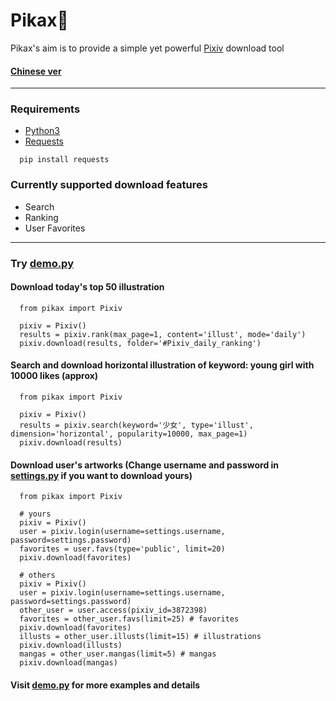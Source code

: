 # Pikax:unicorn:
Pikax's aim is to provide a simple yet powerful [Pixiv](https://www.pixiv.net/) download tool
#### [Chinese ver](https://github.com/Redcxx/Pixiv-Crawler/blob/master/README.md)
---
### Requirements
- [Python3](https://www.python.org/downloads/)
- [Requests](https://2.python-requests.org/en/master/)
```
  pip install requests
```
### Currently supported download features
- Search
- Ranking
- User Favorites
---
### Try [demo.py](https://github.com/Redcxx/Pixiv-Crawler/blob/master/demo.py)
#### Download today's top 50 illustration
```
  from pikax import Pixiv
  
  pixiv = Pixiv()
  results = pixiv.rank(max_page=1, content='illust', mode='daily')
  pixiv.download(results, folder='#Pixiv_daily_ranking')
```
#### Search and download horizontal illustration of keyword: young girl with 10000 likes (approx)
```
  from pikax import Pixiv

  pixiv = Pixiv()
  results = pixiv.search(keyword='少女', type='illust', dimension='horizontal', popularity=10000, max_page=1)
  pixiv.download(results)
```
#### Download user's artworks (Change username and password in [settings.py](https://github.com/Redcxx/Pixiv-Crawler/blob/master/settings.py) if you want to download yours)
```
  from pikax import Pixiv

  # yours
  pixiv = Pixiv()
  user = pixiv.login(username=settings.username, password=settings.password)
  favorites = user.favs(type='public', limit=20)
  pixiv.download(favorites)

  # others
  pixiv = Pixiv()
  user = pixiv.login(username=settings.username, password=settings.password)
  other_user = user.access(pixiv_id=3872398)
  favorites = other_user.favs(limit=25) # favorites
  pixiv.download(favorites)
  illusts = other_user.illusts(limit=15) # illustrations
  pixiv.download(illusts)
  mangas = other_user.mangas(limit=5) # mangas
  pixiv.download(mangas)
```
#### Visit [demo.py](https://github.com/Redcxx/Pixiv-Crawler/blob/master/demo.py) for more examples and details

